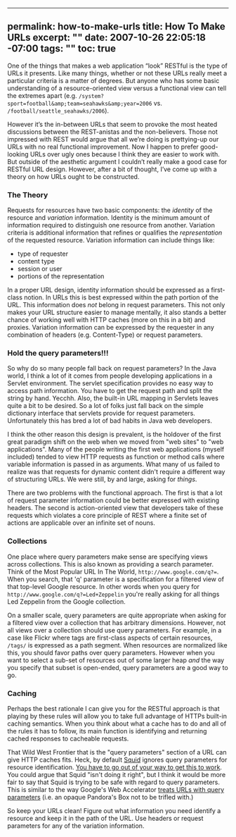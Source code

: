 ----- 
permalink: how-to-make-urls
title: How To Make URLs
excerpt: ""
date: 2007-10-26 22:05:18 -07:00
tags: ""
toc: true
-----
One of the things that makes a web application &#8220;look&#8221; RESTful is the type of URLs it presents. Like many things, whether or not these URLs really meet a particular criteria is a matter of degrees. But anyone who has some basic understanding of a resource-oriented view versus a functional view can tell the extremes apart (e.g. `/system?sport=football&amp;team=seahawks&amp;year=2006` vs. `/football/seattle_seahawks/2006`).


However it&#8217;s the in-between URLs that seem to provoke the most heated discussions between the REST-anistas and the non-believers. Those not impressed with REST would argue that all we&#8217;re doing is prettying-up our URLs with no real functional improvement. Now I happen to prefer good-looking URLs over ugly ones because I think they are easier to work with. But outside of the aesthetic argument I couldn&#8217;t really make a good case for RESTful URL design. However, after a bit of thought, I&#8217;ve come up with a theory on how URLs ought to be constructed.


### The Theory

Requests for resources have two basic components: the _identity_ of the resource and _variation_ information. Identity is the minimum amount of information required to distinguish one resource from another. Variation criteria is additional information that refines or qualifies the _representation_ of the requested resource. Variation information can include things like:
*  type of requester
*  content type
*  session or user
*  portions of the representation



In a proper URL design, identity information should be expressed as a first-class notion. In URLs this is best expressed within the path portion of the URL. This information does _not_ belong in request parameters. This not only makes your URL structure easier to manage mentally, it also stands a better chance of working well with HTTP caches (more on this in a bit) and proxies. Variation information can be expressed by the requester in any combination of headers (e.g. Content-Type) or request parameters.


### Hold the query parameters!!!

So why do so many people fall back on request parameters? In the Java world, I think a lot of it comes from people developing applications in a Servlet environment. The servlet specification provides no easy way to access path information. You have to get the request path and split the string by hand. Yecchh. Also, the built-in URL mapping in Servlets leaves quite a bit to be desired. So a lot of folks just fall back on the simple dictionary interface that servlets provide for request parameters. Unfortunately this has bred a lot of bad habits in Java web developers.


I think the other reason this design is prevalent, is the holdover of the first great paradigm shift on the web when we moved from "web sites" to "web applications". Many of the people writing the first web applications (myself included) tended to view HTTP requests as function or method calls where variable information is passed in as arguments. What many of us failed to realize was that requests for dynamic content didn't require a different way of structuring URLs. We were still, by and large, asking for _things_.



There are two problems with the functional approach. The first is that a lot of request parameter information could be better expressed with existing headers. The second is action-oriented view that developers take of these requests which violates a core principle of REST where a finite set of actions are applicable over an infinite set of nouns.



### Collections


One place where query parameters make sense are specifying views across collections. This is also known as providing a search parameter. Think of the Most Popular URL In The World, `http://www.google.com/q?=`. When you search, that 'q' parameter is a specification for a filtered view of that top-level Google resource. In other words when you query for `http://www.google.com/q?=Led+Zeppelin` you're really asking for all things Led Zeppelin from the Google collection.




On a smaller scale, query parameters are quite appropriate when asking for a filtered view over a collection that has arbitrary dimensions. However, not all views over a collection should use  query parameters. For example, in a case like Flickr where tags are first-class aspects of certain resources, `/tags/` is expressed as a path segment. When resources are normalized like this, you should favor paths over query parameters. However when you want to select a sub-set of resources out of some larger heap _and_ the way you specify that subset is open-ended, query parameters are a good way to go.



### Caching


Perhaps the best rationale I can give you for the RESTful approach is that playing by these rules will allow you to take full advantage of HTTPs built-in caching semantics. When you think about what a cache has to do and all of the rules it has to follow, its main function is identifying and returning cached responses to cacheable requests.




That Wild West Frontier that is the "query parameters" section of a URL can give HTTP caches fits. Heck, by default [Squid](http://www.squid-cache.org/) ignores query parameters for resource identification. [You have to go out of your way to get this to work](http://wiki.squid-cache.org/ConfigExamples/DynamicContent?highlight=%28%5EConfigExamples/%5B%5E/%5D%2A%24%29). You could argue that Squid "isn't doing it right", but I think it would be more fair to say that Squid is trying to be safe with regard to query parameters. This is similar to the way Google's Web Accelerator [treats URLs with query parameters](http://webaccelerator.google.com/webmasterhelp.html) (i.e. an opaque Pandora's Box not to be trifled with.)




So keep your URLs clean! Figure out what information you need identify a resource and keep it in the path of the URL. Use headers or request parameters for any of the variation information.

